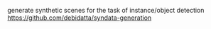 generate synthetic scenes for the task of instance/object detection
https://github.com/debidatta/syndata-generation